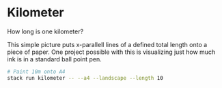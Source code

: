 Kilometer
=========

How long is one kilometer?

This simple picture puts x-parallell lines of a defined total length onto a
piece of paper. One project possible with this is visualizing just how much ink
is in a standard ball point pen.

```bash
# Paint 10m onto A4
stack run kilometer -- --a4 --landscape --length 10
```
